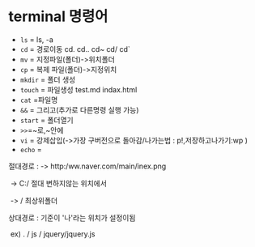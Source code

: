 # terminal 명령어


- `ls` = ls, -a
- `cd` = 경로이동 cd. cd.. cd~ cd/ cd`
- `mv` = 지정파일(폴더)->위치폴더
- `cp` = 복제 파일(폴더)->지정위치
- `mkdir` = 폴더 생성 
- `touch` = 파일생성 test.md indax.html
- `cat` =파일명
- `&&` = 그리고(추가로 다른명령 실행 가능)
- `start` = 폴더열기
- `>>`=~로,~안에
- `vi` = 강제삽입(->가장 구버전으로 돌아감/나가는법 : p!,저장하고나가기:wp )
- `echo` = 

절대경로 : -> http:/ww.naver.com/main/inex.png 

​		-> C:/ 절대 변하지않는 위치에서 

​		-> / 최상위폴더

상대경로 : 기준이 '나'라는 위치가 설정이됨

​		ex) . / js / jquery/jquery.js